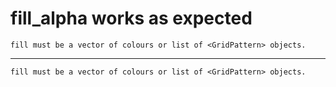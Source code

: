 # fill_alpha works as expected

    fill must be a vector of colours or list of <GridPattern> objects.

---

    fill must be a vector of colours or list of <GridPattern> objects.

